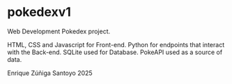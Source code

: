 # pokedexv1
Web Development Pokedex project. 

HTML, CSS and Javascript for Front-end.
Python for endpoints that interact with the Back-end.
SQLite used for Database. 
PokeAPI used as a source of data.

Enrique Zúñiga Santoyo 2025
